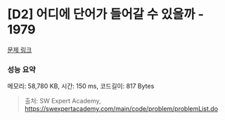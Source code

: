 # [D2] 어디에 단어가 들어갈 수 있을까 - 1979 

[문제 링크](https://swexpertacademy.com/main/code/problem/problemDetail.do?contestProbId=AV5PuPq6AaQDFAUq) 

### 성능 요약

메모리: 58,780 KB, 시간: 150 ms, 코드길이: 817 Bytes



> 출처: SW Expert Academy, https://swexpertacademy.com/main/code/problem/problemList.do